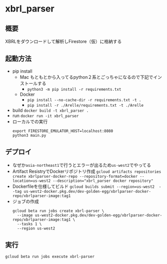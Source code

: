 # xbrl_parser
## 概要
XBRLをダウンロードして解析しFirestore（仮）に格納する

## 起動方法
- pip install
  - Mac
    もともとから入ってるpython２系とごっちゃになるので下記でインストールする
    - `python3 -m pip install -r requirements.txt`
  - Docker
    - `pip install --no-cache-dir -r requirements.txt -t .`
    - `pip install -r ./Arelle/requirements.txt -t ./Arelle`
- build
  `docker build -t xbrl_parser .`
- run
  `docker run -it xbrl_parser`
- ローカルでの実行
  ```
  export FIRESTORE_EMULATOR_HOST=localhost:8080
  python3 main.py
  ```

## デプロイ
- なぜか`asia-northeast1`で行うとエラーが出るため`us-west2`でやってる
- Artifact ResistryでDockerリポジトリ作成
  `gcloud artifacts repositories create xbrlparser-docker-repo --repository-format=docker --location=us-west2 --description="xbrl_parser docker repository"`
- Dockerfileを仕様してビルド
  `gcloud builds submit --region=us-west2  --tag us-west2-docker.pkg.dev/dev-golden-egg/xbrlparser-docker-repo/xbrlparser-image:tag1`
- ジョブの作成
  ```
  gcloud beta run jobs create xbrl-parser \
    --image us-west2-docker.pkg.dev/dev-golden-egg/xbrlparser-docker-repo/xbrlparser-image:tag1 \
    --tasks 1 \
    --region us-west2
  ```

## 実行
`gcloud beta run jobs execute xbrl-parser`